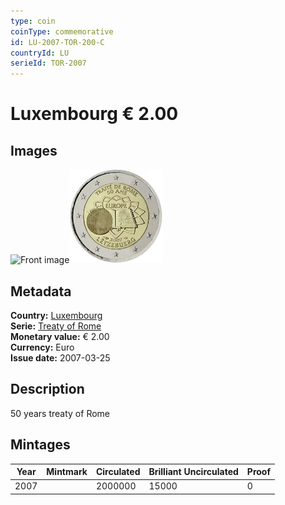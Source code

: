 ```yaml
---
type: coin
coinType: commemorative
id: LU-2007-TOR-200-C
countryId: LU
serieId: TOR-2007
---
```


# Luxembourg € 2.00

## Images

<img src="../../Images/common-2007-200.webp" height="150" alt="Front image"><img src="Images/LU-2007-200.webp" height="150" alt="Back image">

## Metadata

**Country:** [Luxembourg](../../Countries/Luxembourg/index.md)\
**Serie:** [Treaty of Rome](index.md)\
**Monetary value:** € 2.00\
**Currency:** Euro\
**Issue date:** 2007-03-25

## Description

50 years treaty of Rome

## Mintages

| Year | Mintmark | Circulated | Brilliant Uncirculated | Proof |
| ---- | -------- | ---------- | ---------------------- | ----- |
| 2007 |          | 2000000    | 15000                  | 0     |
